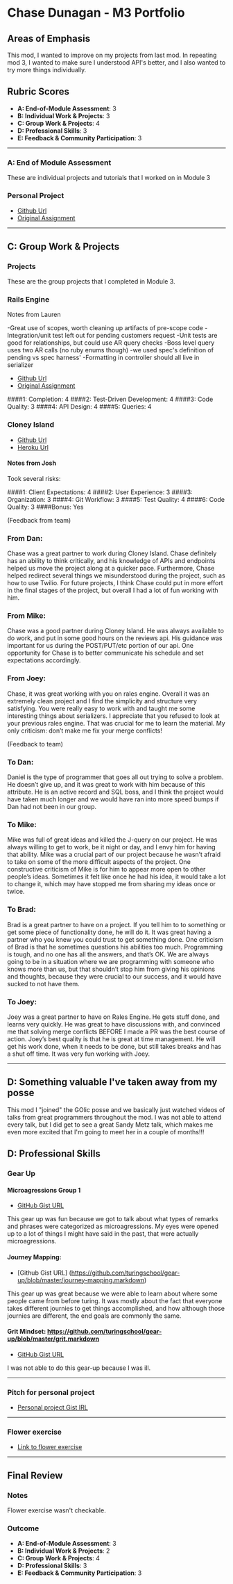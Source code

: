# Chase Dunagan - M3 Portfolio

## Areas of Emphasis

This mod, I wanted to improve on my projects from last mod.  In repeating mod 3, I wanted to make sure I understood API's better, and I also wanted to try more things individually.

## Rubric Scores

* **A: End-of-Module Assessment**: 3
* **B: Individual Work & Projects**: 3
* **C: Group Work & Projects**: 4
* **D: Professional Skills**: 3
* **E: Feedback & Community Participation**: 3

---

### A: End of Module Assessment


These are individual projects and tutorials that I worked on in Module 3

### Personal Project

* [Github Url](https://github.com/Cdunagan05/feed_yo_self)
* [Original Assignment](https://github.com/turingschool/lesson_plans/blob/master/ruby_03-professional_rails_applications/self_directed_project.md#project-template)

---

## C: Group Work & Projects

### Projects

These are the group projects that I completed in Module 3.

### Rails Engine

Notes from Lauren

-Great use of scopes, worth cleaning up artifacts of pre-scope code
-Integration/unit test left out for pending customers request
-Unit tests are good for relationships, but could use AR query checks
-Boss level query uses two AR calls (no ruby enums though)
-we used spec's definition of pending vs spec harness'
-Formatting in controller should all live in serializer

* [Github Url](https://github.com/JStans12/rales_engine)
* [Original Assignment](https://github.com/turingschool/lesson_plans/blob/master/ruby_03-professional_rails_applications/rails_engine.md)

####1: Completion: 4
####2: Test-Driven Development: 4
####3: Code Quality: 3
####4: API Design: 4
####5: Queries: 4

### Cloney Island

* [Github Url](https://github.com/dshinzie/crash-pad)
* [Heroku Url](http://crash-pad.herokuapp.com/)

#### Notes from Josh

Took several risks:


####1: Client Expectations: 4
####2: User Experience: 3
####3: Organization: 3
####4: Git Workflow: 3
####5: Test Quality: 4
####6: Code Quality: 3
####Bonus: Yes

(Feedback from team)

### From Dan:
Chase was a great partner to work during Cloney Island. Chase definitely has an ability to think critically, and his knowledge of APIs and endpoints helped us move the project along at a quicker pace. Furthermore, Chase helped redirect several things we misunderstood during the project, such as how to use Twilio. For future projects, I think Chase could put in more effort in the final stages of the project, but overall I had a lot of fun working with him.

### From Mike:
Chase was a good partner during Cloney Island.  He was always available to do work, and put in some good hours on the reviews api.  His guidance was important for us during the POST/PUT/etc portion of our api.  One opportunity for Chase is to better communicate his schedule and set expectations accordingly.

### From Joey:
Chase, it was great working with you on rales engine. Overall it was an extremely clean project and I find the simplicity and structure very satisfying. You were really easy to work with and taught me some interesting things about serializers. I appreciate that you refused to look at your previous rales engine. That was crucial for me to learn the material. My only criticism: don’t make me fix your merge conflicts!

(Feedback to team)

### To Dan:
Daniel is the type of programmer that goes all out trying to solve a problem.  He doesn’t give up, and it was great to work with him because of this attribute.  He is an active record and SQL boss, and I think the project would have taken much longer and we would have ran into more speed bumps if Dan had not been in our group.

### To Mike:
Mike was full of great ideas and killed the J-query on our project.  He was always willing to get to work, be it night or day, and I envy him for having that ability. Mike was a crucial part of our project because he wasn’t afraid to take on some of the more difficult aspects of the project.  One constructive criticism of Mike is for him to appear more open to other people’s ideas.  Sometimes it felt like once he had his idea, it would take a lot to change it, which may have stopped me from sharing my ideas once or twice.

### To Brad:
Brad is a great partner to have on a project.  If you tell him to to something or get some piece of functionality done, he will do it.  It was great having a partner who you knew you could trust to get something done.  One criticism of Brad is that he sometimes questions his abilities too much.  Programming is tough, and no one has all the answers, and that’s OK.  We are always going to be in a situation where we are programming with someone who knows more than us, but that shouldn’t stop him from giving his opinions and thoughts, because they were crucial to our success, and it would have sucked to not have them.

### To Joey:
Joey was a great partner to have on Rales Engine.  He gets stuff done, and learns very quickly.  He was great to have discussions with, and convinced me that solving merge conflicts BEFORE I made a PR was the best course of action. Joey’s best quality is that he is great at time management.  He will get his work done, when it needs to be done, but still takes breaks and has a shut off time.  It was very fun working with Joey.

---
## D: Something valuable I've taken away from my posse

This mod I "joined" the GOlic posse and we basically just watched videos of talks from great programmers throughout the mod.  I was not able to attend every talk, but I did get to see a great Sandy Metz talk, which makes me even more excited that I'm going to meet her in a couple of months!!!

## D: Professional Skills

### Gear Up

#### Microagressions Group 1

* [GitHub Gist URL](https://github.com/turingschool/gear-up/blob/master/microaggressions_group1.md)

This gear up was fun because we got to talk about what types of remarks and phrases were categorized as microagressions.  My eyes were opened up to a lot of things I might have said in the past, that were actually microagressions.

#### Journey Mapping:

* [Github Gist URL] (https://github.com/turingschool/gear-up/blob/master/journey-mapping.markdown)

This gear up was great because we were able to learn about where some people came from before turing.  It was mostly about the fact that everyone takes different journies to get things accomplished, and how although those journies are different, the end goals are commonly the same.

#### Grit Mindset: https://github.com/turingschool/gear-up/blob/master/grit.markdown

* [GitHub Gist URL](https://github.com/turingschool/gear-up/blob/master/grit.markdown)

I was not able to do this gear-up because I was ill.

---

### Pitch for personal project

* [Personal project Gist IRL](https://gist.github.com/Cdunagan05/b53e802d16a757e0994b28842971e368)

---

### Flower exercise

* [Link to flower exercise](IMG_20161104_153009.jpg)

---

## Final Review

### Notes

Flower exercise wasn't checkable.

### Outcome

* **A: End-of-Module Assessment**: 3
* **B: Individual Work & Projects**: 2
* **C: Group Work & Projects**: 4
* **D: Professional Skills**: 3
* **E: Feedback & Community Participation**: 3
